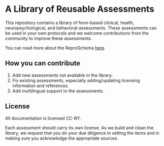 # A Library of Reusable Assessments

This repository contains a library of form-based clinical, health, neuropsychological,
and behavioral assessments. These assessments can be used in your own protocols
and we welcome contributions from the community to improve these assessments.

You can read more about the ReproSchema [here](TODO).

## How you can contribute

1. Add new assessments not available in the library.
2. Fix existing assessments, especially adding/updating licensing information
   and references.
3. Add multilingual support to the assessments.

## License
All documentation is licensed CC-BY. 

Each assessment should carry its own license. As we build and clean the library, 
we request that you do your due diligence in vetting the items and in making sure 
you acknowledge the appropriate sources.
